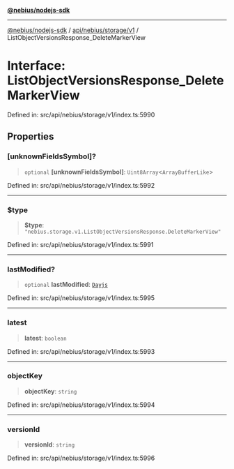[**@nebius/nodejs-sdk**](../../../../../README.md)

---

[@nebius/nodejs-sdk](../../../../../README.md) / [api/nebius/storage/v1](../README.md) / ListObjectVersionsResponse_DeleteMarkerView

# Interface: ListObjectVersionsResponse_DeleteMarkerView

Defined in: src/api/nebius/storage/v1/index.ts:5990

## Properties

### \[unknownFieldsSymbol\]?

> `optional` **\[unknownFieldsSymbol\]**: `Uint8Array`\<`ArrayBufferLike`\>

Defined in: src/api/nebius/storage/v1/index.ts:5992

---

### $type

> **$type**: `"nebius.storage.v1.ListObjectVersionsResponse.DeleteMarkerView"`

Defined in: src/api/nebius/storage/v1/index.ts:5991

---

### lastModified?

> `optional` **lastModified**: [`Dayjs`](../../../../../runtime/protos/core/dayjs/classes/Dayjs.md)

Defined in: src/api/nebius/storage/v1/index.ts:5995

---

### latest

> **latest**: `boolean`

Defined in: src/api/nebius/storage/v1/index.ts:5993

---

### objectKey

> **objectKey**: `string`

Defined in: src/api/nebius/storage/v1/index.ts:5994

---

### versionId

> **versionId**: `string`

Defined in: src/api/nebius/storage/v1/index.ts:5996
